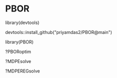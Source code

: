# PBOR
library(devtools)

devtools::install_github("priyamdas2/PBOR@main")

library(PBOR)

?PBORoptim

?MDPEsolve

?MDPEREGsolve
